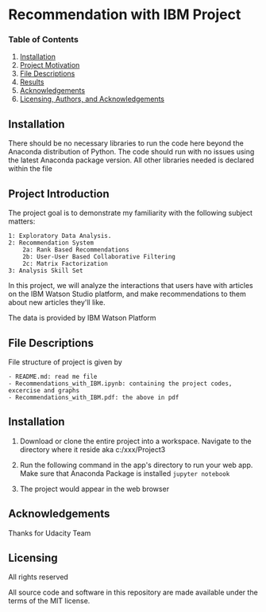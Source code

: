 
# Recommendation with IBM Project



### Table of Contents

1. [Installation](#installation)
2. [Project Motivation](#introduction)
3. [File Descriptions](#files)
4. [Results](#results)
5. [Acknowledgements](#acknowledgement)
6. [Licensing, Authors, and Acknowledgements](#licensing)

## Installation <a name="installation"></a>

There should be no necessary libraries to run the code here beyond the Anaconda distribution of Python. The code should run with no issues using the latest Anaconda package version. All other libraries needed is declared within the file

## Project Introduction<a name="introduction"></a>

The project goal is to demonstrate my familiarity with the following subject matters:

    1: Exploratory Data Analysis.
	2: Recommendation System 
    	2a: Rank Based Recommendations
    	2b: User-User Based Collaborative Filtering
		2c: Matrix Factorization
	3: Analysis Skill Set

In this project, we will analyze the interactions that users have with articles on the IBM Watson Studio platform, and make recommendations to them about new articles they'll like.

The data is provided by IBM Watson Platform

## File Descriptions <a name="files"></a>
File structure of project is given by

	- README.md: read me file
	- Recommendations_with_IBM.ipynb: containing the project codes, excercise and graphs
	- Recommendations_with_IBM.pdf: the above in pdf

## Installation <a name="Installation"></a>

1. Download or clone the entire project into a workspace. Navigate to the directory where it reside aka c:/xxx/Project3

2. Run the following command in the app's directory to run your web app. Make sure that Anaconda Package is installed
    `jupyter notebook`

3. The project would appear in the web browser 

## Acknowledgements <a name="acknowedgement"></a>

Thanks for Udacity Team

## Licensing <a name="licensing"></a>

All rights reserved

All source code and software in this repository are made available under the terms of the MIT license.



